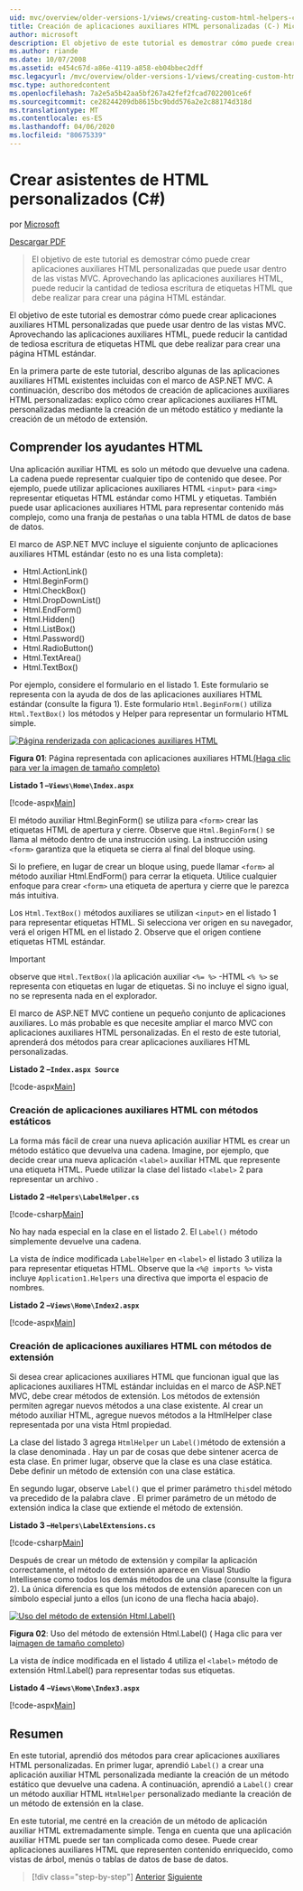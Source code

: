 ```yaml
---
uid: mvc/overview/older-versions-1/views/creating-custom-html-helpers-cs
title: Creación de aplicaciones auxiliares HTML personalizadas (C-) Microsoft Docs
author: microsoft
description: El objetivo de este tutorial es demostrar cómo puede crear aplicaciones auxiliares HTML personalizadas que puede usar dentro de las vistas MVC. Aprovechando HTML Helper...
ms.author: riande
ms.date: 10/07/2008
ms.assetid: e454c67d-a86e-4119-a858-eb04bbec2dff
msc.legacyurl: /mvc/overview/older-versions-1/views/creating-custom-html-helpers-cs
msc.type: authoredcontent
ms.openlocfilehash: 7a2e5a5b42aa5bf267a42fef2fcad7022001ce6f
ms.sourcegitcommit: ce28244209db8615bc9bdd576a2e2c88174d318d
ms.translationtype: MT
ms.contentlocale: es-ES
ms.lasthandoff: 04/06/2020
ms.locfileid: "80675339"
---
```

# <a name="creating-custom-html-helpers-c"></a>Crear asistentes de HTML personalizados (C#)

por [Microsoft](https://github.com/microsoft)

[Descargar PDF](https://download.microsoft.com/download/1/1/f/11f721aa-d749-4ed7-bb89-a681b68894e6/ASPNET_MVC_Tutorial_9_CS.pdf)

> El objetivo de este tutorial es demostrar cómo puede crear aplicaciones auxiliares HTML personalizadas que puede usar dentro de las vistas MVC. Aprovechando las aplicaciones auxiliares HTML, puede reducir la cantidad de tediosa escritura de etiquetas HTML que debe realizar para crear una página HTML estándar.

El objetivo de este tutorial es demostrar cómo puede crear aplicaciones auxiliares HTML personalizadas que puede usar dentro de las vistas MVC. Aprovechando las aplicaciones auxiliares HTML, puede reducir la cantidad de tediosa escritura de etiquetas HTML que debe realizar para crear una página HTML estándar.

En la primera parte de este tutorial, describo algunas de las aplicaciones auxiliares HTML existentes incluidas con el marco de ASP.NET MVC. A continuación, describo dos métodos de creación de aplicaciones auxiliares HTML personalizadas: explico cómo crear aplicaciones auxiliares HTML personalizadas mediante la creación de un método estático y mediante la creación de un método de extensión.

## <a name="understanding-html-helpers"></a>Comprender los ayudantes HTML

Una aplicación auxiliar HTML es solo un método que devuelve una cadena. La cadena puede representar cualquier tipo de contenido que desee. Por ejemplo, puede utilizar aplicaciones auxiliares HTML `<input>` para `<img>` representar etiquetas HTML estándar como HTML y etiquetas. También puede usar aplicaciones auxiliares HTML para representar contenido más complejo, como una franja de pestañas o una tabla HTML de datos de base de datos.

El marco de ASP.NET MVC incluye el siguiente conjunto de aplicaciones auxiliares HTML estándar (esto no es una lista completa):

- Html.ActionLink()
- Html.BeginForm()
- Html.CheckBox()
- Html.DropDownList()
- Html.EndForm()
- Html.Hidden()
- Html.ListBox()
- Html.Password()
- Html.RadioButton()
- Html.TextArea()
- Html.TextBox()

Por ejemplo, considere el formulario en el listado 1. Este formulario se representa con la ayuda de dos de las aplicaciones auxiliares HTML estándar (consulte la figura 1). Este formulario `Html.BeginForm()` utiliza `Html.TextBox()` los métodos y Helper para representar un formulario HTML simple.

[![Página renderizada con aplicaciones auxiliares HTML](creating-custom-html-helpers-cs/_static/image2.png)](creating-custom-html-helpers-cs/_static/image1.png)

**Figura 01**: Página representada con aplicaciones auxiliares HTML[(Haga clic para ver la imagen de tamaño completo)](creating-custom-html-helpers-cs/_static/image3.png)

**Listado 1 –`Views\Home\Index.aspx`**

[!code-aspx[Main](creating-custom-html-helpers-cs/samples/sample1.aspx)]

El método auxiliar Html.BeginForm() se utiliza para `<form>` crear las etiquetas HTML de apertura y cierre. Observe que `Html.BeginForm()` se llama al método dentro de una instrucción using. La instrucción using `<form>` garantiza que la etiqueta se cierra al final del bloque using.

Si lo prefiere, en lugar de crear un bloque using, puede llamar `<form>` al método auxiliar Html.EndForm() para cerrar la etiqueta. Utilice cualquier enfoque para crear `<form>` una etiqueta de apertura y cierre que le parezca más intuitiva.

Los `Html.TextBox()` métodos auxiliares se utilizan `<input>` en el listado 1 para representar etiquetas HTML. Si selecciona ver origen en su navegador, verá el origen HTML en el listado 2. Observe que el origen contiene etiquetas HTML estándar.

> [!IMPORTANT]
> observe que `Html.TextBox()`la aplicación auxiliar `<%= %>` -HTML `<% %>` se representa con etiquetas en lugar de etiquetas. Si no incluye el signo igual, no se representa nada en el explorador.

El marco de ASP.NET MVC contiene un pequeño conjunto de aplicaciones auxiliares. Lo más probable es que necesite ampliar el marco MVC con aplicaciones auxiliares HTML personalizadas. En el resto de este tutorial, aprenderá dos métodos para crear aplicaciones auxiliares HTML personalizadas.

**Listado 2 –`Index.aspx Source`**

[!code-aspx[Main](creating-custom-html-helpers-cs/samples/sample2.aspx)]

### <a name="creating-html-helpers-with-static-methods"></a>Creación de aplicaciones auxiliares HTML con métodos estáticos

La forma más fácil de crear una nueva aplicación auxiliar HTML es crear un método estático que devuelva una cadena. Imagine, por ejemplo, que decide crear una nueva aplicación `<label>` auxiliar HTML que represente una etiqueta HTML. Puede utilizar la clase del listado `<label>` 2 para representar un archivo .

**Listado 2 –`Helpers\LabelHelper.cs`**

[!code-csharp[Main](creating-custom-html-helpers-cs/samples/sample3.cs)]

No hay nada especial en la clase en el listado 2. El `Label()` método simplemente devuelve una cadena.

La vista de índice modificada `LabelHelper` en `<label>` el listado 3 utiliza la para representar etiquetas HTML. Observe que la `<%@ imports %>` vista incluye `Application1.Helpers` una directiva que importa el espacio de nombres.

**Listado 2 –`Views\Home\Index2.aspx`**

[!code-aspx[Main](creating-custom-html-helpers-cs/samples/sample4.aspx)]

### <a name="creating-html-helpers-with-extension-methods"></a>Creación de aplicaciones auxiliares HTML con métodos de extensión

Si desea crear aplicaciones auxiliares HTML que funcionan igual que las aplicaciones auxiliares HTML estándar incluidas en el marco de ASP.NET MVC, debe crear métodos de extensión. Los métodos de extensión permiten agregar nuevos métodos a una clase existente. Al crear un método auxiliar HTML, agregue nuevos métodos a la HtmlHelper clase representada por una vista Html propiedad.

La clase del listado 3 agrega `HtmlHelper` un `Label()`método de extensión a la clase denominada . Hay un par de cosas que debe sintener acerca de esta clase. En primer lugar, observe que la clase es una clase estática. Debe definir un método de extensión con una clase estática.

En segundo lugar, observe `Label()` que el primer parámetro `this`del método va precedido de la palabra clave . El primer parámetro de un método de extensión indica la clase que extiende el método de extensión.

**Listado 3 –`Helpers\LabelExtensions.cs`**

[!code-csharp[Main](creating-custom-html-helpers-cs/samples/sample5.cs)]

Después de crear un método de extensión y compilar la aplicación correctamente, el método de extensión aparece en Visual Studio Intellisense como todos los demás métodos de una clase (consulte la figura 2). La única diferencia es que los métodos de extensión aparecen con un símbolo especial junto a ellos (un icono de una flecha hacia abajo).

[![Uso del método de extensión Html.Label()](creating-custom-html-helpers-cs/_static/image5.png)](creating-custom-html-helpers-cs/_static/image4.png)

**Figura 02**: Uso del método de extensión Html.Label() ( Haga clic para ver la[imagen de tamaño completo](creating-custom-html-helpers-cs/_static/image6.png))

La vista de índice modificada en el listado 4 utiliza el `<label>` método de extensión Html.Label() para representar todas sus etiquetas.

**Listado 4 –`Views\Home\Index3.aspx`**

[!code-aspx[Main](creating-custom-html-helpers-cs/samples/sample6.aspx)]

## <a name="summary"></a>Resumen

En este tutorial, aprendió dos métodos para crear aplicaciones auxiliares HTML personalizadas. En primer lugar, aprendió `Label()` a crear una aplicación auxiliar HTML personalizada mediante la creación de un método estático que devuelve una cadena. A continuación, aprendió a `Label()` crear un método auxiliar HTML `HtmlHelper` personalizado mediante la creación de un método de extensión en la clase.

En este tutorial, me centré en la creación de un método de aplicación auxiliar HTML extremadamente simple. Tenga en cuenta que una aplicación auxiliar HTML puede ser tan complicada como desee. Puede crear aplicaciones auxiliares HTML que representen contenido enriquecido, como vistas de árbol, menús o tablas de datos de base de datos.

> [!div class="step-by-step"]
> [Anterior](asp-net-mvc-views-overview-cs.md)
> [Siguiente](using-the-tagbuilder-class-to-build-html-helpers-cs.md)

